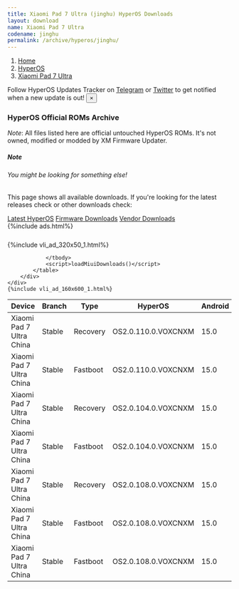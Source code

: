 ```yaml
---
title: Xiaomi Pad 7 Ultra (jinghu) HyperOS Downloads
layout: download
name: Xiaomi Pad 7 Ultra
codename: jinghu
permalink: /archive/hyperos/jinghu/
---
```

<nav aria-label="breadcrumb">
    <ol class="breadcrumb">
        <li class="breadcrumb-item"><a href="/">Home</a></li>
        <li class="breadcrumb-item"><a href="/hyperos/">HyperOS</a></li>
        <li class="breadcrumb-item active" aria-current="page"><a href="/hyperos/jinghu/">Xiaomi Pad 7 Ultra</a></li>
    </ol>
</nav>
<div class="alert alert-primary alert-dismissible fade show" role="alert">
    Follow HyperOS Updates Tracker on <a href="https://t.me/MIUIUpdatesTracker" class="alert-link">Telegram</a>
     or <a href="https://twitter.com/MiFwUpdater" class="alert-link">Twitter</a> to get notified when a new update is out!
    <button type="button" class="close" data-dismiss="alert" aria-label="Close">
        <span aria-hidden="true">&times;</span>
    </button>
</div>

### HyperOS Official ROMs Archive
*Note*: All files listed here are official untouched HyperOS ROMs. It's not owned, modified or modded by XM Firmware Updater.
<div class="card">
  <div class="card-body">
    <h5 class="card-title">Note</h5>
    <h6 class="card-subtitle mb-2 text-muted">You might be looking for something else!</h6>
    <p class="card-text">This page shows all available downloads.
     If you're looking for the latest releases check or other downloads check:</p>
    <a href="/hyperos/jinghu/" class="card-link">Latest HyperOS</a>
    <a href="/firmware/jinghu/" class="card-link">Firmware Downloads</a>
    <a href="/vendor/jinghu/" class="card-link">Vendor Downloads</a>
  </div>
</div>
{%include ads.html%}
<div class="row justify-content-center">
    <div class="col-10">
        <div class="table-responsive-md" style="margin-top: 25px;">
            {%include vli_ad_320x50_1.html%}
            <table id="miui" class="display dt-responsive nowrap compact table table-striped table-hover table-sm">
                <thead class="thead-dark">
                    <tr>
                        <th data-ref="device">Device</th>
                        <th data-ref="branch">Branch</th>
                        <th data-ref="type">Type</th>
                        <th data-ref="miui">HyperOS</th>
                        <th data-ref="android">Android</th>
                        <th data-ref="size">Size</th>
                        <th data-ref="size">Date</th>
                        <th data-ref="link">Link</th>
                    </tr>
                </thead>
                <tbody>
                <tr><td>Xiaomi Pad 7 Ultra China</td><td>Stable</td><td>Recovery</td><td>OS2.0.110.0.VOXCNXM</td><td>15.0</td><td>7.7 GB</td><td>2025-05-31</td><td><a href="/hyperos/jinghu/stable/OS2.0.110.0.VOXCNXM/">Download</a></td></tr>
<tr><td>Xiaomi Pad 7 Ultra China</td><td>Stable</td><td>Fastboot</td><td>OS2.0.110.0.VOXCNXM</td><td>15.0</td><td>8.6 GB</td><td>2025-05-28</td><td><a href="/hyperos/jinghu/stable/OS2.0.110.0.VOXCNXM/">Download</a></td></tr>
<tr><td>Xiaomi Pad 7 Ultra China</td><td>Stable</td><td>Recovery</td><td>OS2.0.104.0.VOXCNXM</td><td>15.0</td><td>7.5 GB</td><td>2025-05-22</td><td><a href="/hyperos/jinghu/stable/OS2.0.104.0.VOXCNXM/">Download</a></td></tr>
<tr><td>Xiaomi Pad 7 Ultra China</td><td>Stable</td><td>Fastboot</td><td>OS2.0.104.0.VOXCNXM</td><td>15.0</td><td>498 Bytes</td><td>2025-04-14</td><td><a href="/hyperos/jinghu/stable/OS2.0.104.0.VOXCNXM/">Download</a></td></tr>
<tr><td>Xiaomi Pad 7 Ultra China</td><td>Stable</td><td>Recovery</td><td>OS2.0.108.0.VOXCNXM</td><td>15.0</td><td>7.7 GB</td><td>2025-05-22</td><td><a href="/hyperos/jinghu/stable/OS2.0.108.0.VOXCNXM/">Download</a></td></tr>
<tr><td>Xiaomi Pad 7 Ultra China</td><td>Stable</td><td>Fastboot</td><td>OS2.0.108.0.VOXCNXM</td><td>15.0</td><td>8.6 GB</td><td>2025-05-20</td><td><a href="/hyperos/jinghu/stable/OS2.0.108.0.VOXCNXM/">Download</a></td></tr>
<tr><td>Xiaomi Pad 7 Ultra China</td><td>Stable</td><td>Fastboot</td><td>OS2.0.108.0.VOXCNXM</td><td>15.0</td><td>8.6 GB</td><td>2025-05-20</td><td><a href="/hyperos/jinghu/stable/OS2.0.108.0.VOXCNXM/">Download</a></td></tr>

                </tbody>
                <script>loadMiuiDownloads()</script>
            </table>
        </div>
    </div>
    {%include vli_ad_160x600_1.html%}
</div>
